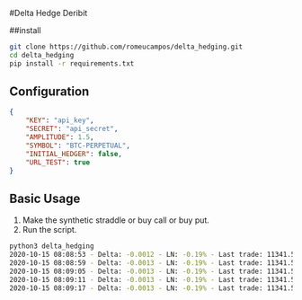 
#Delta Hedge Deribit

##install

```bash
git clone https://github.com/romeucampos/delta_hedging.git
cd delta_hedging
pip install -r requirements.txt
```

## Configuration

```json
{
    "KEY": "api_key",
    "SECRET": "api_secret",
    "AMPLITUDE": 1.5,
    "SYMBOL": "BTC-PERPETUAL",
    "INITIAL_HEDGER": false,
    "URL_TEST": true
}
```

## Basic Usage

1. Make the synthetic straddle or buy call or buy put.
2. Run the script.
 ```bash
python3 delta_hedging
2020-10-15 08:08:53 - Delta: -0.0012 - LN: -0.19% - Last trade: 11341.5 - Last ticker: 11320.0
2020-10-15 08:08:59 - Delta: -0.0013 - LN: -0.19% - Last trade: 11341.5 - Last ticker: 11320.0
2020-10-15 08:09:05 - Delta: -0.0013 - LN: -0.19% - Last trade: 11341.5 - Last ticker: 11320.0
2020-10-15 08:09:11 - Delta: -0.0013 - LN: -0.19% - Last trade: 11341.5 - Last ticker: 11320.5
2020-10-15 08:09:17 - Delta: -0.0013 - LN: -0.19% - Last trade: 11341.5 - Last ticker: 11320.5
```
